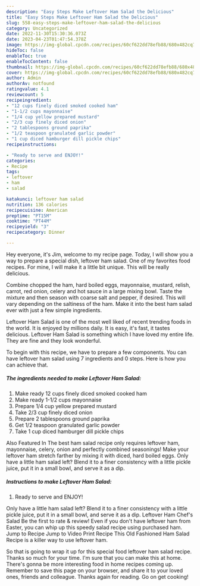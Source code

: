 ```yaml
---
description: "Easy Steps Make Leftover Ham Salad the Delicious"
title: "Easy Steps Make Leftover Ham Salad the Delicious"
slug: 558-easy-steps-make-leftover-ham-salad-the-delicious
category: Uncategorized
date: 2022-11-30T15:30:36.073Z
date: 2023-04-23T01:47:54.378Z
image: https://img-global.cpcdn.com/recipes/60cf622dd78efb88/680x482cq70/leftover-ham-salad-recipe-main-photo.jpg
hideToc: false
enableToc: true
enableTocContent: false
thumbnail: https://img-global.cpcdn.com/recipes/60cf622dd78efb88/680x482cq70/leftover-ham-salad-recipe-main-photo.jpg
cover: https://img-global.cpcdn.com/recipes/60cf622dd78efb88/680x482cq70/leftover-ham-salad-recipe-main-photo.jpg
author: Admin
authorAv: notfound
ratingvalue: 4.1
reviewcount: 5
recipeingredient:
- "12 cups finely diced smoked cooked ham"
- "1-1/2 cups mayonnaise"
- "1/4 cup yellow prepared mustard"
- "2/3 cup finely diced onion"
- "2 tablespoons ground paprika"
- "1/2 teaspoon granulated garlic powder"
- "1 cup diced hamburger dill pickle chips"
recipeinstructions:

- "Ready to serve and ENJOY!"
categories:
- Recipe
tags:
- leftover
- ham
- salad

katakunci: leftover ham salad 
nutrition: 136 calories
recipecuisine: American
preptime: "PT15M"
cooktime: "PT44M"
recipeyield: "3"
recipecategory: Dinner

---
```



Hey everyone, it's Jim, welcome to my recipe page. Today, I will show you a way to prepare a special dish, leftover ham salad. One of my favorites food recipes. For mine, I will make it a little bit unique. This will be really delicious.

Combine chopped the ham, hard boiled eggs, mayonnaise, mustard, relish, carrot, red onion, celery and hot sauce in a large mixing bowl. Taste the mixture and then season with coarse salt and pepper, if desired. This will vary depending on the saltiness of the ham. Make it into the best ham salad ever with just a few simple ingredients.

Leftover Ham Salad is one of the most well liked of recent trending foods in the world. It is enjoyed by millions daily. It is easy, it's fast, it tastes delicious. Leftover Ham Salad is something which I have loved my entire life. They are fine and they look wonderful.


To begin with this recipe, we have to prepare a few components. You can have leftover ham salad using 7 ingredients and 0 steps. Here is how you can achieve that.

<!--inarticleads1-->

##### The ingredients needed to make Leftover Ham Salad:

1. Make ready 12 cups finely diced smoked cooked ham
1. Make ready 1-1/2 cups mayonnaise
1. Prepare 1/4 cup yellow prepared mustard
1. Take 2/3 cup finely diced onion
1. Prepare 2 tablespoons ground paprika
1. Get 1/2 teaspoon granulated garlic powder
1. Take 1 cup diced hamburger dill pickle chips


Also Featured In The best ham salad recipe only requires leftover ham, mayonnaise, celery, onion and perfectly combined seasonings! Make your leftover ham stretch farther by mixing it with diced, hard boiled eggs. Only have a little ham salad left? Blend it to a finer consistency with a little pickle juice, put it in a small bowl, and serve it as a dip. 

<!--inarticleads2-->

##### Instructions to make Leftover Ham Salad:


1. Ready to serve and ENJOY!

Only have a little ham salad left? Blend it to a finer consistency with a little pickle juice, put it in a small bowl, and serve it as a dip. Leftover Ham Chef&#39;s Salad Be the first to rate &amp; review! Even if you don&#39;t have leftover ham from Easter, you can whip up this speedy salad recipe using purchased ham. Jump to Recipe Jump to Video Print Recipe This Old Fashioned Ham Salad Recipe is a killer way to use leftover ham. 

So that is going to wrap it up for this special food leftover ham salad recipe. Thanks so much for your time. I'm sure that you can make this at home. There's gonna be more interesting food in home recipes coming up. Remember to save this page on your browser, and share it to your loved ones, friends and colleague. Thanks again for reading. Go on get cooking!
